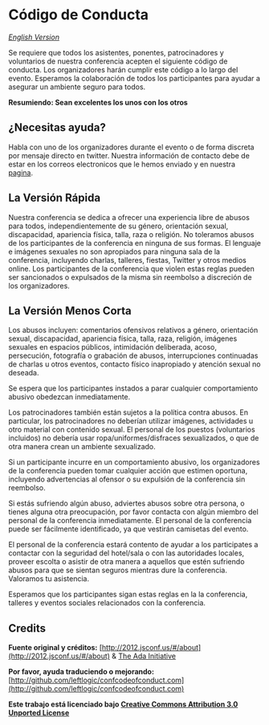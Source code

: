 # Código de Conducta

[_English Version_](CODE_OF_CONDUCT_EN.md)

Se requiere que todos los asistentes, ponentes, patrocinadores y voluntarios de nuestra conferencia acepten el siguiente código de conducta. Los organizadores harán cumplir este código a lo largo del evento. Esperamos la colaboración de todos los participantes para ayudar a asegurar un ambiente seguro para todos.

**Resumiendo: Sean excelentes los unos con los otros**

## ¿Necesitas ayuda?

Habla con uno de los organizadores durante el evento o de forma discreta por mensaje directo en twitter. Nuestra información de contacto debe de estar en los correos electronicos que le hemos enviado y en nuestra [pagina](https://fullstacknights.com/#team).


## La Versión Rápida

Nuestra conferencia se dedica a ofrecer una experiencia libre de abusos para todos, independientemente de su género, orientación sexual, discapacidad, apariencia física, talla, raza o religión. No toleramos abusos de los participantes de la conferencia en ninguna de sus formas. El lenguaje e imágenes sexuales no son apropiados para ninguna sala de la conferencia, incluyendo charlas, talleres, fiestas, Twitter y otros medios online. Los participantes de la conferencia que violen estas reglas pueden ser sancionados o expulsados de la misma sin reembolso a discreción de los organizadores.


## La Versión Menos Corta

Los abusos incluyen: comentarios ofensivos relativos a género, orientación sexual, discapacidad, apariencia física, talla, raza, religión, imágenes sexuales en espacios públicos, intimidación deliberada, acoso, persecución, fotografía o grabación de abusos, interrupciones continuadas de charlas u otros eventos, contacto físico inapropiado y atención sexual no deseada.

Se espera que los participantes instados a parar cualquier comportamiento abusivo obedezcan inmediatamente.

Los patrocinadores también están sujetos a la política contra abusos. En particular, los patrocinadores no deberían utilizar imágenes, actividades u otro material con contenido sexual. El personal de los puestos (voluntarios incluidos) no debería usar ropa/uniformes/disfraces sexualizados, o que de otra manera crean un ambiente sexualizado.

Si un participante incurre en un comportamiento abusivo, los organizadores de la conferencia pueden tomar cualquier acción que estimen oportuna, incluyendo advertencias al ofensor o su expulsión de la conferencia sin reembolso.

Si estás sufriendo algún abuso, adviertes abusos sobre otra persona, o tienes alguna otra preocupación, por favor contacta con algún miembro del personal de la conferencia inmediatamente. El personal de la conferencia puede ser fácilmente identificado, ya que vestirán camisetas del evento.

El personal de la conferencia estará contento de ayudar a los participates a contactar con la seguridad del hotel/sala o con las autoridades locales, proveer escolta o asistir de otra manera a aquellos que estén sufriendo abusos para que se sientan seguros mientras dure la conferencia. Valoramos tu asistencia.

Esperamos que los participantes sigan estas reglas en la la conferencia, talleres y eventos sociales relacionados con la conferencia.

## Credits

**Fuente original y créditos:** [http://2012.jsconf.us/#/about](http://2012.jsconf.us/#/about) & [The Ada Initiative](http://geekfeminism.wikia.com/wiki/Conference_anti-harassment/Policy)

**Por favor, ayuda traduciendo o mejorando:** [http://github.com/leftlogic/confcodeofconduct.com](http://github.com/leftlogic/confcodeofconduct.com)

**Este trabajo está licenciado bajo [Creative Commons Attribution 3.0 Unported License](http://creativecommons.org/licenses/by/3.0/deed.en_US)**
